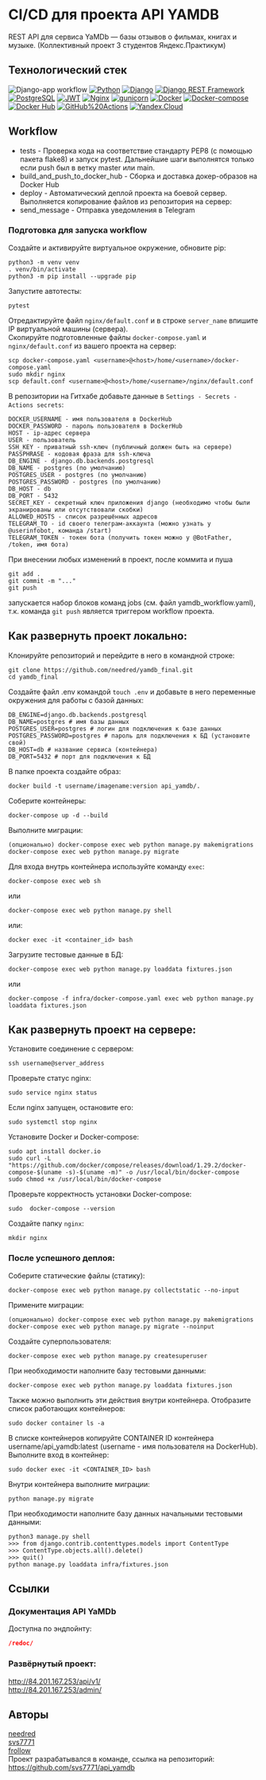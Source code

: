 # CI/CD для проекта API YAMDB
REST API для сервиса YaMDb — базы отзывов о фильмах, книгах и музыке. (Коллективный проект 3 студентов Яндекс.Практикум)

## Технологический стек
![Django-app workflow](https://github.com/needred/yamdb_final/actions/workflows/yamdb_workflow.yml/badge.svg)
[![Python](https://img.shields.io/badge/-Python-464646?style=flat&logo=Python&logoColor=56C0C0&color=008080)](https://www.python.org/)
[![Django](https://img.shields.io/badge/-Django-464646?style=flat&logo=Django&logoColor=56C0C0&color=008080)](https://www.djangoproject.com/)
[![Django REST Framework](https://img.shields.io/badge/-Django%20REST%20Framework-464646?style=flat&logo=Django%20REST%20Framework&logoColor=56C0C0&color=008080)](https://www.django-rest-framework.org/)
[![PostgreSQL](https://img.shields.io/badge/-PostgreSQL-464646?style=flat&logo=PostgreSQL&logoColor=56C0C0&color=008080)](https://www.postgresql.org/)
[![JWT](https://img.shields.io/badge/-JWT-464646?style=flat&color=008080)](https://jwt.io/)
[![Nginx](https://img.shields.io/badge/-NGINX-464646?style=flat&logo=NGINX&logoColor=56C0C0&color=008080)](https://nginx.org/ru/)
[![gunicorn](https://img.shields.io/badge/-gunicorn-464646?style=flat&logo=gunicorn&logoColor=56C0C0&color=008080)](https://gunicorn.org/)
[![Docker](https://img.shields.io/badge/-Docker-464646?style=flat&logo=Docker&logoColor=56C0C0&color=008080)](https://www.docker.com/)
[![Docker-compose](https://img.shields.io/badge/-Docker%20compose-464646?style=flat&logo=Docker&logoColor=56C0C0&color=008080)](https://www.docker.com/)
[![Docker Hub](https://img.shields.io/badge/-Docker%20Hub-464646?style=flat&logo=Docker&logoColor=56C0C0&color=008080)](https://www.docker.com/products/docker-hub)
[![GitHub%20Actions](https://img.shields.io/badge/-GitHub%20Actions-464646?style=flat&logo=GitHub%20actions&logoColor=56C0C0&color=008080)](https://github.com/features/actions)
[![Yandex.Cloud](https://img.shields.io/badge/-Yandex.Cloud-464646?style=flat&logo=Yandex.Cloud&logoColor=56C0C0&color=008080)](https://cloud.yandex.ru/)


## Workflow
* tests - Проверка кода на соответствие стандарту PEP8 (с помощью пакета flake8) и запуск pytest. Дальнейшие шаги выполнятся только если push был в ветку master или main.
* build_and_push_to_docker_hub - Сборка и доставка докер-образов на Docker Hub
* deploy - Автоматический деплой проекта на боевой сервер. Выполняется копирование файлов из репозитория на сервер:
* send_message - Отправка уведомления в Telegram

### Подготовка для запуска workflow
Создайте и активируйте виртуальное окружение, обновите pip:
```
python3 -m venv venv
. venv/bin/activate
python3 -m pip install --upgrade pip
```
Запустите автотесты:
```
pytest
```
Отредактируйте файл `nginx/default.conf` и в строке `server_name` впишите IP виртуальной машины (сервера).  
Скопируйте подготовленные файлы `docker-compose.yaml` и `nginx/default.conf` из вашего проекта на сервер:
```
scp docker-compose.yaml <username>@<host>/home/<username>/docker-compose.yaml
sudo mkdir nginx
scp default.conf <username>@<host>/home/<username>/nginx/default.conf
```
В репозитории на Гитхабе добавьте данные в `Settings - Secrets - Actions secrets`:
```
DOCKER_USERNAME - имя пользователя в DockerHub
DOCKER_PASSWORD - пароль пользователя в DockerHub
HOST - ip-адрес сервера
USER - пользователь
SSH_KEY - приватный ssh-ключ (публичный должен быть на сервере)
PASSPHRASE - кодовая фраза для ssh-ключа
DB_ENGINE - django.db.backends.postgresql
DB_NAME - postgres (по умолчанию)
POSTGRES_USER - postgres (по умолчанию)
POSTGRES_PASSWORD - postgres (по умолчанию)
DB_HOST - db
DB_PORT - 5432
SECRET_KEY - секретный ключ приложения django (необходимо чтобы были экранированы или отсутствовали скобки)
ALLOWED_HOSTS - список разрешённых адресов
TELEGRAM_TO - id своего телеграм-аккаунта (можно узнать у @userinfobot, команда /start)
TELEGRAM_TOKEN - токен бота (получить токен можно у @BotFather, /token, имя бота)
```
При внесении любых изменений в проект, после коммита и пуша
```
git add .
git commit -m "..."
git push
```
запускается набор блоков команд jobs (см. файл yamdb_workflow.yaml), т.к. команда `git push` является триггером workflow проекта.


## Как развернуть проект локально:

Клонируйте репозиторий и перейдите в него в командной строке:
```
git clone https://github.com/needred/yamdb_final.git
cd yamdb_final
```
Создайте файл .env командой `touch .env` и добавьте в него переменные окружения для работы с базой данных:
```
DB_ENGINE=django.db.backends.postgresql
DB_NAME=postgres # имя базы данных
POSTGRES_USER=postgres # логин для подключения к базе данных
POSTGRES_PASSWORD=postgres # пароль для подключения к БД (установите свой)
DB_HOST=db # название сервиса (контейнера)
DB_PORT=5432 # порт для подключения к БД
```
В папке проекта создайте образ:
```
docker build -t username/imagename:version api_yamdb/.
```
Соберите контейнеры:
```
docker-compose up -d --build
```
Выполните миграции:
```
(опционально) docker-compose exec web python manage.py makemigrations
docker-compose exec web python manage.py migrate
```
Для входа внутрь контейнера используйте команду `exec`:
```
docker-compose exec web sh
```
или
```
docker-compose exec web python manage.py shell
```
или:
```
docker exec -it <container_id> bash
```
Загрузите тестовые данные в БД:
```
docker-compose exec web python manage.py loaddata fixtures.json
```
или
```
docker-compose -f infra/docker-compose.yaml exec web python manage.py loaddata fixtures.json
```


## Как развернуть проект на сервере:
Установите соединение с сервером:
```
ssh username@server_address
```
Проверьте статус nginx:
```
sudo service nginx status
```
Если nginx запущен, остановите его:
```
sudo systemctl stop nginx
```
Установите Docker и Docker-compose:
```
sudo apt install docker.io
sudo curl -L "https://github.com/docker/compose/releases/download/1.29.2/docker-compose-$(uname -s)-$(uname -m)" -o /usr/local/bin/docker-compose
sudo chmod +x /usr/local/bin/docker-compose
```
Проверьте корректность установки Docker-compose:
```
sudo  docker-compose --version
```
Создайте папку `nginx`:
```
mkdir nginx
```
### После успешного деплоя:
Соберите статические файлы (статику):
```
docker-compose exec web python manage.py collectstatic --no-input
```
Примените миграции:
```
(опционально) docker-compose exec web python manage.py makemigrations
docker-compose exec web python manage.py migrate --noinput
```
Создайте суперпользователя:
```
docker-compose exec web python manage.py createsuperuser
```
При необходимости наполните базу тестовыми данными:
```
docker-compose exec web python manage.py loaddata fixtures.json
```
Также можно выполнить эти действия внутри контейнера. Отобразите список работающих контейнеров:
```
sudo docker container ls -a
```
В списке контейнеров копируйте CONTAINER ID контейнера username/api_yamdb:latest (username - имя пользователя на DockerHub).   
Выполните вход в контейнер:
```
sudo docker exec -it <CONTAINER_ID> bash
```
Внутри контейнера выполните миграции:
```
python manage.py migrate
```
При необходимости наполните базу данных начальными тестовыми данными:
```
python3 manage.py shell
>>> from django.contrib.contenttypes.models import ContentType
>>> ContentType.objects.all().delete()
>>> quit()
python manage.py loaddata infra/fixtures.json
```

## Ссылки
### Документация API YaMDb
Доступна по эндпойнту:
```json
/redoc/
```
### Развёрнутый проект:
http://84.201.167.253/api/v1/  
http://84.201.167.253/admin/

## Авторы
[needred](https://github.com/needred)  
[svs7771](https://github.com/svs7771)  
[frollow](https://github.com/frollow)  
Проект разрабатывался в команде, ссылка на репозиторий:  
https://github.com/svs7771/api_yamdb
